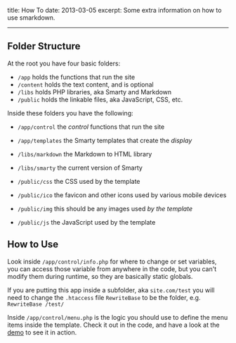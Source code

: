 title: How To
date: 2013-03-05
excerpt: Some extra information on how to use smarkdown.

---

Folder Structure
----------------

At the root you have four basic folders:

* `/app` holds the functions that run the site
* `/content` holds the text content, and is optional
* `/libs` holds PHP libraries, aka Smarty and Markdown
* `/public` holds the linkable files, aka JavaScript, CSS, etc.

Inside these folders you have the following:

* `/app/control` the *control* functions that run the site
* `/app/templates` the Smarty templates that create the *display*

* `/libs/markdown` the Markdown to HTML library
* `/libs/smarty` the current version of Smarty

* `/public/css` the CSS used by the template
* `/public/ico` the favicon and other icons used by various mobile devices
* `/public/img` this should be any images used *by the template*
* `/public/js` the JavaScript used by the template

How to Use
----------

Look inside `/app/control/info.php` for where to change or set variables, you
can access those variable from anywhere in the code, but you can't modify them
during runtime, so they are basically static globals.

If you are putting this app inside a subfolder, aka `site.com/test` you will
need to change the `.htaccess` file `RewriteBase` to be the folder, e.g. `RewriteBase /test/`

Inside `/app/control/menu.php` is the logic you should use to define the menu
items inside the template. Check it out in the code, and have a look at
the [demo][demo] to see it in action.



[demo]: http://smarkdown.tobiaslabs.com "Demo of this site in use"
